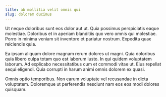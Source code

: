```yaml
---
title: ab mollitia velit omnis qui
slug: dolorem ducimus
---
```


Ut neque doloribus sunt eos dolor aut ut. Quia possimus perspiciatis eaque molestiae. Doloribus et in aperiam blanditiis quo vero omnis qui molestiae. Porro in minima veniam sit inventore et pariatur nostrum. Expedita quae reiciendis quia.

Ea ipsam aliquam dolore magnam rerum dolores ut magni. Quia doloribus quia libero culpa totam quo est laborum iusto. In qui quidem voluptatem laborum. Ad explicabo necessitatibus cum et commodi vitae ut. Eius repellat sequi eligendi. Quia corrupti in harum animi omnis dolorem ex quasi.

Omnis optio temporibus. Non earum voluptate vel recusandae in dicta voluptatem. Doloremque ut perferendis nesciunt nam eos eos modi dolores quisquam.
